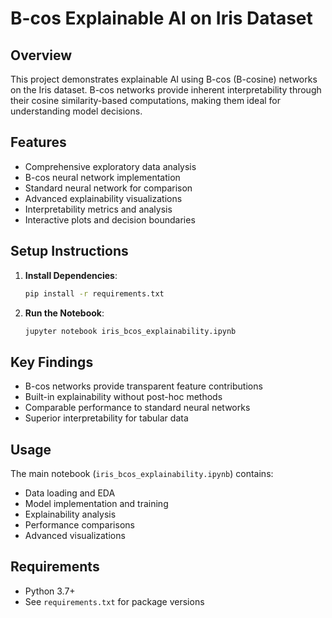 # B-cos Explainable AI on Iris Dataset

## Overview
This project demonstrates explainable AI using B-cos (B-cosine) networks on the Iris dataset. B-cos networks provide inherent interpretability through their cosine similarity-based computations, making them ideal for understanding model decisions.

## Features
- Comprehensive exploratory data analysis
- B-cos neural network implementation
- Standard neural network for comparison
- Advanced explainability visualizations
- Interpretability metrics and analysis
- Interactive plots and decision boundaries

## Setup Instructions

1. **Install Dependencies**:
   ```bash
   pip install -r requirements.txt
   ```

2. **Run the Notebook**:
   ```bash
   jupyter notebook iris_bcos_explainability.ipynb
   ```

## Key Findings
- B-cos networks provide transparent feature contributions
- Built-in explainability without post-hoc methods
- Comparable performance to standard neural networks
- Superior interpretability for tabular data

## Usage
The main notebook (`iris_bcos_explainability.ipynb`) contains:
- Data loading and EDA
- Model implementation and training
- Explainability analysis
- Performance comparisons
- Advanced visualizations

## Requirements
- Python 3.7+
- See `requirements.txt` for package versions
